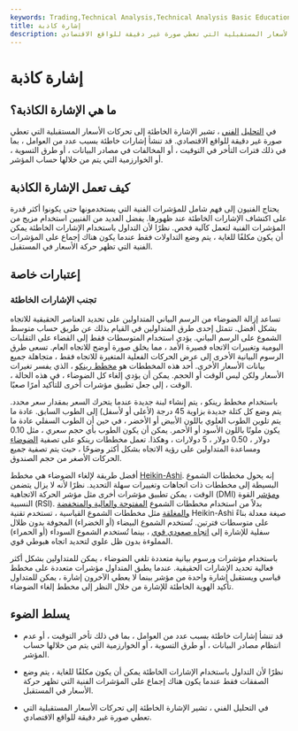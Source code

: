```yaml
---
keywords: Trading,Technical Analysis,Technical Analysis Basic Education
title: إشارة كاذبة
description: في التحليل الفني ، تشير الإشارة الخاطئة إلى تحركات الأسعار المستقبلية التي تعطي صورة غير دقيقة للواقع الاقتصادي.
---
```


# إشارة كاذبة
## ما هي الإشارة الكاذبة؟

في [التحليل](/technicalanalysis) [الفني](/technicalanalysis) ، تشير الإشارة الخاطئة إلى تحركات الأسعار المستقبلية التي تعطي صورة غير دقيقة للواقع الاقتصادي. قد تنشأ إشارات خاطئة بسبب عدد من العوامل ، بما في ذلك فترات التأخر في التوقيت ، أو المخالفات في مصادر البيانات ، أو طرق التسوية ، أو الخوارزمية التي يتم من خلالها حساب المؤشر.

## كيف تعمل الإشارة الكاذبة

يحتاج الفنيون إلى فهم شامل للمؤشرات الفنية التي يستخدمونها حتى يكونوا أكثر قدرة على اكتشاف الإشارات الخاطئة عند ظهورها. يفضل العديد من الفنيين استخدام مزيج من المؤشرات الفنية لتعمل كآلية فحص. نظرًا لأن التداول باستخدام الإشارات الخاطئة يمكن أن يكون مكلفًا للغاية ، يتم وضع التداولات فقط عندما يكون هناك إجماع على المؤشرات الفنية التي تظهر حركة الأسعار في المستقبل.

## إعتبارات خاصة

### تجنب الإشارات الخاطئة

تساعد إزالة الضوضاء من الرسم البياني المتداولين على تحديد العناصر الحقيقية للاتجاه بشكل أفضل. تتمثل إحدى طرق المتداولين في القيام بذلك عن طريق حساب متوسط الشموع على الرسم البياني. يؤدي استخدام المتوسطات فقط إلى القضاء على التقلبات اليومية وتغييرات الاتجاه قصيرة الأمد ، مما يخلق صورة أوضح للاتجاه العام. تسعى طرق الرسوم البيانية الأخرى إلى عرض الحركات الفعلية المتغيرة للاتجاه فقط ، متجاهلة جميع بيانات الأسعار الأخرى. أحد هذه المخططات هو [مخطط رينكو](/renkochart) ، الذي يفسر تغيرات الأسعار ولكن ليس الوقت أو الحجم. يمكن أن يؤدي إلغاء كل الضوضاء ، في هذه الحالة ، الوقت ، إلى جعل تطبيق مؤشرات أخرى للتأكيد أمرًا صعبًا.

باستخدام مخطط رينكو ، يتم إنشاء لبنة جديدة عندما يتحرك السعر بمقدار سعر محدد. يتم وضع كل كتلة جديدة بزاوية 45 درجة (لأعلى أو لأسفل) إلى الطوب السابق. عادة ما يتم تلوين الطوب العلوي باللون الأبيض أو الأخضر ، في حين أن الطوب السفلي عادة ما يكون ملونًا باللون الأسود أو الأحمر. يمكن أن يكون الطوب بأي حجم سعري ، مثل 0.10 دولار ، 0.50 دولار ، 5 دولارات ، وهكذا. تعمل مخططات رينكو على تصفية [الضوضاء](/noise) ومساعدة المتداولين على رؤية الاتجاه بشكل أكثر وضوحًا ، حيث يتم تصفية جميع الحركات الأصغر من حجم الصندوق.

أفضل طريقة لإلغاء الضوضاء هي مخطط [Heikin-Ashi](/heikinashi). إنه يحول مخططات الشموع البسيطة إلى مخططات ذات اتجاهات وتغييرات سهلة التحديد. نظرًا لأنه لا يزال يتضمن الوقت ، يمكن تطبيق مؤشرات أخرى مثل مؤشر الحركة الاتجاهية (DMI) [ومؤشر](/rsi) القوة النسبية (RSI). بدلاً من استخدام مخططات الشموع [المفتوحة والعالية والمنخفضة والمغلقة](/ohlcchart) مثل مخططات الشموع القياسية ، تستخدم تقنية Heikin-Ashi صيغة معدلة بناءً على متوسطات فترتين. تُستخدم الشموع البيضاء (أو الخضراء) المجوفة بدون ظلال سفلية للإشارة إلى [اتجاه صعودي قوي](/uptrend) ، بينما تُستخدم الشموع السوداء (أو الحمراء) المملوءة بدون ظل علوي لتحديد اتجاه هبوطي قوي.

باستخدام مؤشرات ورسوم بيانية متعددة تلغي الضوضاء ، يمكن للمتداولين بشكل أكثر فعالية تحديد الإشارات الحقيقية. عندما يطبق المتداول مؤشرات متعددة على مخطط قياسي ويستقبل إشارة واحدة من مؤشر بينما لا يعطي الآخرون إشارة ، يمكن للمتداول تأكيد الهوية الخاطئة للإشارة من خلال النظر إلى مخطط إلغاء الضوضاء.

## يسلط الضوء

- قد تنشأ إشارات خاطئة بسبب عدد من العوامل ، بما في ذلك تأخر التوقيت ، أو عدم انتظام مصادر البيانات ، أو طرق التسوية ، أو الخوارزمية التي يتم من خلالها حساب المؤشر.

- نظرًا لأن التداول باستخدام الإشارات الخاطئة يمكن أن يكون مكلفًا للغاية ، يتم وضع الصفقات فقط عندما يكون هناك إجماع على المؤشرات الفنية التي تظهر حركة الأسعار في المستقبل.

- في التحليل الفني ، تشير الإشارة الخاطئة إلى تحركات الأسعار المستقبلية التي تعطي صورة غير دقيقة للواقع الاقتصادي.

